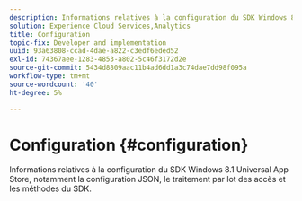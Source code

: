 ```yaml
---
description: Informations relatives à la configuration du SDK Windows 8.1 Universal App Store, notamment la configuration JSON, le traitement par lot des accès et les méthodes du SDK.
solution: Experience Cloud Services,Analytics
title: Configuration
topic-fix: Developer and implementation
uuid: 93a63808-ccad-4dae-a822-c3edf6eded52
exl-id: 74367aee-1283-4853-a802-5c46f3172d2e
source-git-commit: 5434d8809aac11b4ad6dd1a3c74dae7dd98f095a
workflow-type: tm+mt
source-wordcount: '40'
ht-degree: 5%

---
```


# Configuration {#configuration}

Informations relatives à la configuration du SDK Windows 8.1 Universal App Store, notamment la configuration JSON, le traitement par lot des accès et les méthodes du SDK.
